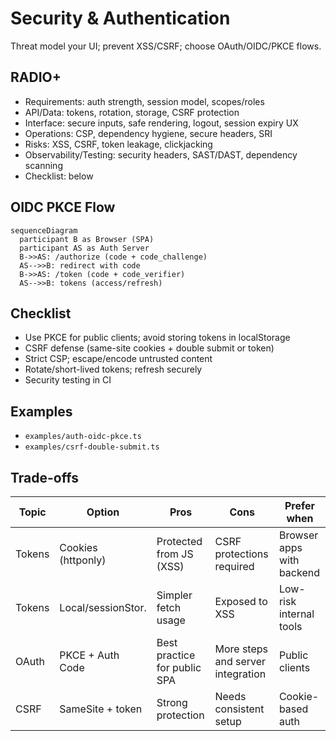 # Security & Authentication

Threat model your UI; prevent XSS/CSRF; choose OAuth/OIDC/PKCE flows.

## RADIO+
- Requirements: auth strength, session model, scopes/roles
- API/Data: tokens, rotation, storage, CSRF protection
- Interface: secure inputs, safe rendering, logout, session expiry UX
- Operations: CSP, dependency hygiene, secure headers, SRI
- Risks: XSS, CSRF, token leakage, clickjacking
- Observability/Testing: security headers, SAST/DAST, dependency scanning
- Checklist: below

## OIDC PKCE Flow
```mermaid
sequenceDiagram
  participant B as Browser (SPA)
  participant AS as Auth Server
  B->>AS: /authorize (code + code_challenge)
  AS-->>B: redirect with code
  B->>AS: /token (code + code_verifier)
  AS-->>B: tokens (access/refresh)
```

## Checklist
- Use PKCE for public clients; avoid storing tokens in localStorage
- CSRF defense (same-site cookies + double submit or token)
- Strict CSP; escape/encode untrusted content
- Rotate/short-lived tokens; refresh securely
- Security testing in CI

## Examples
- `examples/auth-oidc-pkce.ts`
- `examples/csrf-double-submit.ts`

## Trade-offs

| Topic  | Option            | Pros                               | Cons                              | Prefer when |
|--------|-------------------|------------------------------------|-----------------------------------|-------------|
| Tokens | Cookies (httponly)| Protected from JS (XSS)            | CSRF protections required         | Browser apps with backend |
| Tokens | Local/sessionStor.| Simpler fetch usage                | Exposed to XSS                    | Low-risk internal tools |
| OAuth  | PKCE + Auth Code  | Best practice for public SPA       | More steps and server integration | Public clients |
| CSRF   | SameSite + token  | Strong protection                  | Needs consistent setup            | Cookie-based auth |

